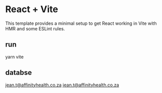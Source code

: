 # React + Vite

This template provides a minimal setup to get React working in Vite with HMR and some ESLint rules.

## run
yarn vite

## databse
jean.t@affinityhealth.co.za
jean.t@affinityhealth.co.za
